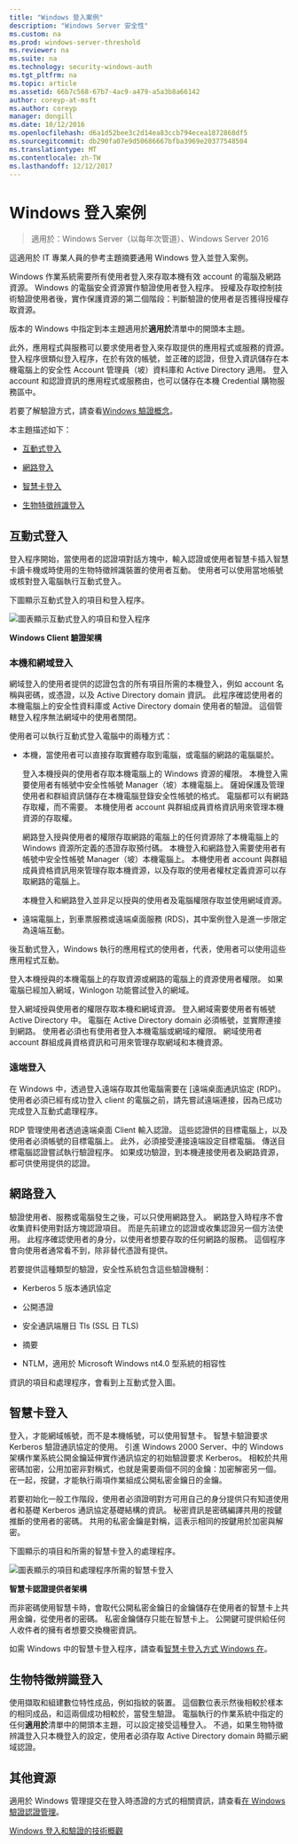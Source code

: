 ```yaml
---
title: "Windows 登入案例"
description: "Windows Server 安全性"
ms.custom: na
ms.prod: windows-server-threshold
ms.reviewer: na
ms.suite: na
ms.technology: security-windows-auth
ms.tgt_pltfrm: na
ms.topic: article
ms.assetid: 66b7c568-67b7-4ac9-a479-a5a3b8a66142
author: coreyp-at-msft
ms.author: coreyp
manager: dongill
ms.date: 10/12/2016
ms.openlocfilehash: d6a1d52bee3c2d14ea83ccb794ecea1872868df5
ms.sourcegitcommit: db290fa07e9d50686667bfba3969e20377548504
ms.translationtype: MT
ms.contentlocale: zh-TW
ms.lasthandoff: 12/12/2017
---
```

# <a name="windows-logon-scenarios"></a>Windows 登入案例

>適用於：Windows Server（以每年次管道）、Windows Server 2016

這適用於 IT 專業人員的參考主題摘要通用 Windows 登入並登入案例。

Windows 作業系統需要所有使用者登入來存取本機有效 account 的電腦及網路資源。 Windows 的電腦安全資源實作驗證使用者登入程序。 授權及存取控制技術驗證使用者後，實作保護資源的第二個階段：判斷驗證的使用者是否獲得授權存取資源。

版本的 Windows 中指定到本主題適用於**適用於**清單中的開頭本主題。

此外，應用程式與服務可以要求使用者登入來存取提供的應用程式或服務的資源。 登入程序很類似登入程序，在於有效的帳號，並正確的認證，但登入資訊儲存在本機電腦上的安全性 Account 管理員（坡）資料庫和 Active Directory 適用。 登入 account 和認證資訊的應用程式或服務由，也可以儲存在本機 Credential 購物服務區中。

若要了解驗證方式，請查看[Windows 驗證概念](windows-authentication-concepts.md)。

本主題描述如下：

-   [互動式登入](#BKMK_InteractiveLogon)

-   [網路登入](#BKMK_NetworkLogon)

-   [智慧卡登入](#BKMK_SmartCardLogon)

-   [生物特徵辨識登入](#BKMK_BioLogon)

## <a name="BKMK_InteractiveLogon"></a>互動式登入
登入程序開始，當使用者的認證項對話方塊中，輸入認證或使用者智慧卡插入智慧卡讀卡機或時使用的生物特徵辨識裝置的使用者互動。 使用者可以使用當地帳號或核對登入電腦執行互動式登入。

下圖顯示互動式登入的項目和登入程序。

![圖表顯示互動式登入的項目和登入程序](../media/windows-logon-scenarios/AuthN_LSA_Architecture_Client.gif)

**Windows Client 驗證架構**

### <a name="BKMK_LocaDomainLogon"></a>本機和網域登入
網域登入的使用者提供的認證包含的所有項目所需的本機登入，例如 account 名稱與密碼，或憑證，以及 Active Directory domain 資訊。 此程序確認使用者的本機電腦上的安全性資料庫或 Active Directory domain 使用者的驗證。 這個管轄登入程序無法網域中的使用者關閉。

使用者可以執行互動式登入電腦中的兩種方式：

-   本機，當使用者可以直接存取實體存取到電腦，或電腦的網路的電腦屬於。

    登入本機授與的使用者存取本機電腦上的 Windows 資源的權限。 本機登入需要使用者有帳號中安全性帳號 Manager（坡）本機電腦上。 薩姆保護及管理使用者和群組資訊儲存在本機電腦登錄安全性帳號的格式。 電腦都可以有網路存取權，而不需要。 本機使用者 account 與群組成員資格資訊用來管理本機資源的存取權。

    網路登入授與使用者的權限存取網路的電腦上的任何資源除了本機電腦上的 Windows 資源所定義的憑證存取預付碼。 本機登入和網路登入需要使用者有帳號中安全性帳號 Manager（坡）本機電腦上。 本機使用者 account 與群組成員資格資訊用來管理存取本機資源，以及存取的使用者權杖定義資源可以存取網路的電腦上。

    本機登入和網路登入並非足以授與的使用者及電腦權限存取並使用網域資源。

-   遠端電腦上，到車票服務或遠端桌面服務 (RDS)，其中案例登入是進一步限定為遠端互動。

後互動式登入，Windows 執行的應用程式的使用者，代表，使用者可以使用這些應用程式互動。

登入本機授與的本機電腦上的存取資源或網路的電腦上的資源使用者權限。 如果電腦已經加入網域，Winlogon 功能嘗試登入的網域。

登入網域授與使用者的權限存取本機和網域資源。 登入網域需要使用者有帳號 Active Directory 中。 電腦在 Active Directory domain 必須帳號，並實際連接到網路。 使用者必須也有使用者登入本機電腦或網域的權限。 網域使用者 account 群組成員資格資訊和可用來管理存取網域和本機資源。

### <a name="BKMK_RemoteLogon"></a>遠端登入
在 Windows 中，透過登入遠端存取其他電腦需要在 [遠端桌面通訊協定 (RDP)。 使用者必須已經有成功登入 client 的電腦之前，請先嘗試遠端連接，因為已成功完成登入互動式處理程序。

RDP 管理使用者透過遠端桌面 Client 輸入認證。 這些認證供的目標電腦上，以及使用者必須帳號的目標電腦上。 此外，必須接受連接遠端設定目標電腦。 傳送目標電腦認證嘗試執行驗證程序。 如果成功驗證，到本機連接使用者及網路資源，都可供使用提供的認證。

## <a name="BKMK_NetworkLogon"></a>網路登入
驗證使用者、服務或電腦發生之後，可以只使用網路登入。 網路登入時程序不會收集資料使用對話方塊認證項目。 而是先前建立的認證或收集認證另一個方法使用。 此程序確認使用者的身分，以使用者想要存取的任何網路的服務。 這個程序會向使用者通常看不到，除非替代憑證有提供。

若要提供這種類型的驗證，安全性系統包含這些驗證機制：

-   Kerberos 5 版本通訊協定

-   公開憑證

-   安全通訊端層日 Tls (SSL 日 TLS)

-   摘要

-   NTLM，適用於 Microsoft Windows nt4.0 型系統的相容性

資訊的項目和處理程序，會看到上互動式登入圖。

## <a name="BKMK_SmartCardLogon"></a>智慧卡登入
登入，才能網域帳號，而不是本機帳號，可以使用智慧卡。 智慧卡驗證要求 Kerberos 驗證通訊協定的使用。 引進 Windows 2000 Server、中的 Windows 架構作業系統公開金鑰延伸實作通訊協定的初始驗證要求 Kerberos。 相較於共用密碼加密，公用加密非對稱式，也就是需要兩個不同的金鑰：加密解密另一個。 在一起，按鍵，才能執行兩項作業組成公開私密金鑰日的金鑰。

若要初始化一般工作階段，使用者必須證明對方可用自己的身分提供只有知道使用者和基礎 Kerberos 通訊協定基礎結構的資訊。 秘密資訊是密碼編譯共用的按鍵推斷的使用者的密碼。 共用的私密金鑰是對稱，這表示相同的按鍵用於加密與解密。

下圖顯示的項目和所需的智慧卡登入的處理程序。

![圖表顯示的項目和處理程序所需的智慧卡登入](../media/windows-logon-scenarios/SmartCardCredArchitecture.gif)

**智慧卡認證提供者架構**

而非密碼使用智慧卡時，會取代公開私密金鑰日的金鑰儲存在使用者的智慧卡上共用金鑰，從使用者的密碼。 私密金鑰儲存只能在智慧卡上。 公開鍵可提供給任何人收件者的擁有者想要交換機密資訊。

如需 Windows 中的智慧卡登入程序，請查看[智慧卡登入方式 Windows 在](https://technet.microsoft.com/library/ff404285.aspx)。

## <a name="BKMK_BioLogon"></a>生物特徵辨識登入
使用擷取和組建數位特性成品，例如指紋的裝置。 這個數位表示然後相較於樣本的相同成品，和這兩個成功相較於，當發生驗證。 電腦執行的作業系統中指定的任何**適用於**清單中的開頭本主題，可以設定接受這種登入。 不過，如果生物特徵辨識登入只本機登入的設定，使用者必須存取 Active Directory domain 時顯示網域認證。

## <a name="additional-resources"></a>其他資源
適用於 Windows 管理提交在登入時憑證的方式的相關資訊，請查看[在 Windows 驗證認證管理](https://technet.microsoft.com/library/dn169014.aspx)。

[Windows 登入和驗證的技術概觀](https://technet.microsoft.com/library/dn169029.aspx)


